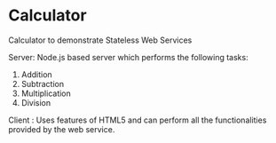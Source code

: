 # Calculator
Calculator to demonstrate Stateless Web Services

Server: Node.js based server which performs the following tasks:
1. Addition
2. Subtraction
3. Multiplication
4. Division

Client : Uses features of HTML5 and can perform all the functionalities provided by the web service.
